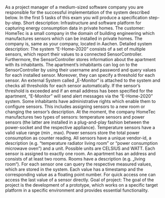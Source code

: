 As a project manager of a medium-sized software company you are responsible for the successful implementation of the system described below. In the first 5 tasks of this exam you will produce a specification step-by-step.
Short description:
Infrastructure and software platform for capturing energy consumption data in private homes.
The customer:
HomeTec is a small company in the domain of building engineering which manufactures sensors which can be installed in private homes. The company is, same as your company, located in Aachen. 
Detailed system description:
The system “E-Home-2020” consists of a set of multiple sensors, which report their values to a connected SensorController. Furthermore, the SensorController stores information about the apartment with its inhabitants. The apartment’s inhabitants can log on to the SensorController by using their username and password and query values for each installed sensor. Moreover, they can specify a threshold for each sensor. An external System called „E-Monitor“  is attached to the system and checks all thresholds for each sensor automatically. If the sensor’s threshold is exceeded and if an email address has been specified for the apartment, “E-Monitor” will send alert messages via the “E-Home-2020” system. 
Some inhabitants have administrative rights which enable them to configure sensors. This includes assigning sensors to a new room or changing the sensor’s description.
At the moment, the company HomeTec manufactures two types of sensors: temperature sensors and power sensors (the latter are installed in a plug-and-play fashion between the power-socket and the respective appliance). Temperature sensors have a valid value range (min , max). Power sensors store the total power consumption as counter reading. All sensors have a unique vendor-id, a description (e.g. “temperature radiator living room” or “power consumption microwave oven”) and a unit. Possible units are CELSIUS and WATT. Each sensor is assigned to exactly one room. An apartment has an address and consists of at least two rooms. Rooms have a description (e.g. „living room“). For each sensor one can query the respective measured values, which are stored in the system. Each value has a timestamp and the corresponding value as a floating point number. For quick access one can access the last value of a sensor directly.
Goal of project:
The goal of the project is the development of a prototype, which works on a specific target platform in a specific environment and provides essential functionality.
